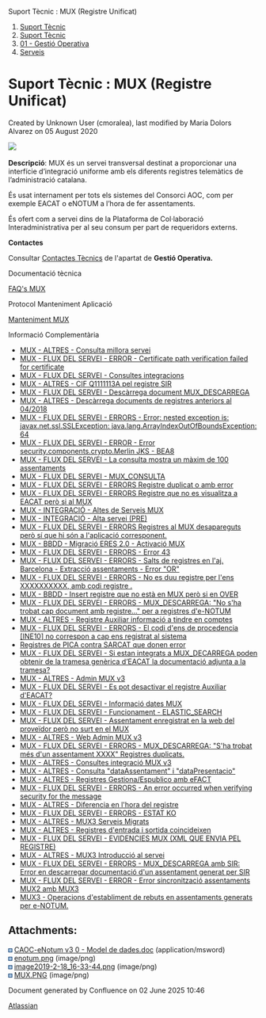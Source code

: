 Suport Tècnic : MUX (Registre Unificat)  

1.  [Suport Tècnic](index.html)
2.  [Suport Tècnic](13893782.html)
3.  [01 - Gestió Operativa](26313391.html)
4.  [Serveis](Serveis_26313394.html)

Suport Tècnic : MUX (Registre Unificat)
=======================================

Created by Unknown User (cmoralea), last modified by Maria Dolors Alvarez on 05 August 2020

![](attachments/26313497/41518388.png)

**Descripció**: MUX és un servei transversal destinat a proporcionar una interfície d’integració uniforme amb els diferents registres telemàtics de l’administració catalana.

És usat internament per tots els sistemes del Consorci AOC, com per exemple EACAT o eNOTUM a l’hora de fer assentaments.

És ofert com a servei dins de la Plataforma de Col·laboració Interadministrativa per al seu consum per part de requeridors externs.

**Contactes**

Consultar [Contactes Tècnics](https://intranet.aoc.cat/pages/viewpage.action?pageId=28704779#tab-Responsables+Servei+T%C3%A8cnic) de l'apartat de **Gestió Operativa.**

Documentació tècnica

[FAQ's MUX](28705591.html)

Protocol Manteniment Aplicació

[Manteniment MUX](Manteniment-MUX_41517175.html)

  

  

  

Informació Complementària

  

*   [MUX - ALTRES - Consulta millora servei](/display/SII/MUX+-+ALTRES+-+Consulta+millora+servei "MUX - ALTRES - Consulta millora servei")
*   [MUX - FLUX DEL SERVEI - ERROR - Certificate path verification failed for certificate](/display/SII/MUX+-+FLUX+DEL+SERVEI+-+ERROR+-+Certificate+path+verification+failed+for+certificate "MUX - FLUX DEL SERVEI - ERROR - Certificate path verification failed for certificate")
*   [MUX - FLUX DEL SERVEI - Consultes integracions](/display/SII/MUX+-+FLUX+DEL+SERVEI+-+Consultes+integracions "MUX - FLUX DEL SERVEI - Consultes integracions")
*   [MUX - ALTRES - CIF Q1111113A pel registre SIR](/display/SII/MUX+-+ALTRES+-+CIF+Q1111113A+pel+registre+SIR "MUX - ALTRES - CIF Q1111113A pel registre SIR")
*   [MUX - FLUX DEL SERVEI - Descàrrega document MUX\_DESCARREGA](/pages/viewpage.action?pageId=26313368 "MUX - FLUX DEL SERVEI - Descàrrega document MUX_DESCARREGA")
*   [MUX - ALTRES - Descàrrega documents de registres anteriors al 04/2018](/pages/viewpage.action?pageId=26318788 "MUX - ALTRES - Descàrrega documents de registres anteriors al 04/2018")
*   [MUX - FLUX DEL SERVEI - ERRORS - Error: nested exception is: javax.net.ssl.SSLException: java.lang.ArrayIndexOutOfBoundsException: 64](/display/SII/MUX+-+FLUX+DEL+SERVEI+-+ERRORS+-+Error%3A+nested+exception+is%3A+javax.net.ssl.SSLException%3A+java.lang.ArrayIndexOutOfBoundsException%3A+64 "MUX - FLUX DEL SERVEI - ERRORS - Error: nested exception is: javax.net.ssl.SSLException: java.lang.ArrayIndexOutOfBoundsException: 64")
*   [MUX - FLUX DEL SERVEI - ERROR - Error security.components.crypto.Merlin JKS - BEA8](/display/SII/MUX+-+FLUX+DEL+SERVEI+-+ERROR+-+Error+security.components.crypto.Merlin++JKS+-+BEA8 "MUX - FLUX DEL SERVEI - ERROR - Error security.components.crypto.Merlin  JKS - BEA8")
*   [MUX - FLUX DEL SERVEI - La consulta mostra un màxim de 100 assentaments](/pages/viewpage.action?pageId=26313648 "MUX - FLUX DEL SERVEI - La consulta mostra un màxim de 100 assentaments")
*   [MUX - FLUX DEL SERVEI - MUX\_CONSULTA](/display/SII/MUX+-+FLUX+DEL+SERVEI+-+MUX_CONSULTA "MUX - FLUX DEL SERVEI - MUX_CONSULTA")
*   [MUX - FLUX DEL SERVEI - ERRORS Registre duplicat o amb error](/display/SII/MUX+-+FLUX+DEL+SERVEI+-+ERRORS+Registre+duplicat+o+amb+error "MUX - FLUX DEL SERVEI - ERRORS Registre duplicat o amb error")
*   [MUX - FLUX DEL SERVEI - ERRORS Registre que no es visualitza a EACAT però si al MUX](/pages/viewpage.action?pageId=26313465 "MUX - FLUX DEL SERVEI - ERRORS Registre que no es visualitza a EACAT però si al MUX")
*   [MUX - INTEGRACIÓ - Altes de Serveis MUX](/pages/viewpage.action?pageId=16777265 "MUX - INTEGRACIÓ - Altes de Serveis MUX")
*   [MUX - INTEGRACIÓ - Alta servei (PRE)](/pages/viewpage.action?pageId=26313555 "MUX - INTEGRACIÓ - Alta servei (PRE)")
*   [MUX - FLUX DEL SERVEI - ERRORS Registres al MUX desapareguts però sí que hi són a l'aplicació corresponent.](/pages/viewpage.action?pageId=26313243 "MUX - FLUX DEL SERVEI - ERRORS Registres al MUX desapareguts però sí que hi són a l'aplicació corresponent.")
*   [MUX - BBDD - Migració ERES 2.0 - Activació MUX](/pages/viewpage.action?pageId=18743309 "MUX - BBDD - Migració ERES 2.0 - Activació MUX")
*   [MUX - FLUX DEL SERVEI - ERRORS - Error 43](/display/SII/MUX+-+FLUX+DEL+SERVEI+-+ERRORS+-+Error+43 "MUX - FLUX DEL SERVEI - ERRORS - Error 43")
*   [MUX - FLUX DEL SERVEI - ERRORS - Salts de registres en l'aj. Barcelona - Extracció assentaments - Error "OR"](/pages/viewpage.action?pageId=30867838 "MUX - FLUX DEL SERVEI - ERRORS - Salts de registres en l'aj. Barcelona - Extracció assentaments - Error \"OR\"")
*   [MUX - FLUX DEL SERVEI - ERRORS - No es duu registre per l'ens XXXXXXXXXX, amb codi registre .](/pages/viewpage.action?pageId=30867885 "MUX - FLUX DEL SERVEI - ERRORS - No es duu registre per l'ens XXXXXXXXXX, amb codi registre .")
*   [MUX - BBDD - Insert registre que no està en MUX però si en OVER](/pages/viewpage.action?pageId=30869527 "MUX - BBDD - Insert registre que no està en MUX però si en OVER")
*   [MUX - FLUX DEL SERVEI - ERRORS - MUX\_DESCARREGA: "No s'ha trobat cap document amb registre..." per a registres d'e-NOTUM](/pages/viewpage.action?pageId=30870033 "MUX - FLUX DEL SERVEI - ERRORS - MUX_DESCARREGA: \"No s'ha trobat cap document amb registre...\" per a registres d'e-NOTUM")
*   [MUX - ALTRES - Registre Auxiliar informació a tindre en comptes](/pages/viewpage.action?pageId=36339966 "MUX - ALTRES - Registre Auxiliar informació a tindre en comptes")
*   [MUX - FLUX DEL SERVEI - ERRORS - El codi d'ens de procedencia \[INE10\] no correspon a cap ens registrat al sistema](/display/SII/MUX+-+FLUX+DEL+SERVEI+-+ERRORS+-+El+codi+d%27ens+de+procedencia+%5BINE10%5D+no+correspon+a+cap+ens+registrat+al+sistema "MUX - FLUX DEL SERVEI - ERRORS - El codi d'ens de procedencia [INE10] no correspon a cap ens registrat al sistema")
*   [Registres de PICA contra SARCAT que donen error](/display/SII/Registres+de+PICA+contra+SARCAT+que+donen+error "Registres de PICA contra SARCAT que donen error")
*   [MUX - FLUX DEL SERVEI - Si estan integrats a MUX\_DECARREGA poden obtenir de la tramesa genèrica d’EACAT la documentació adjunta a la tramesa?](/pages/viewpage.action?pageId=41518314 "MUX - FLUX DEL SERVEI - Si estan integrats a MUX_DECARREGA poden obtenir de la tramesa genèrica d’EACAT la documentació adjunta a la tramesa?")
*   [MUX - ALTRES - Admin MUX v3](/display/SII/MUX+-+ALTRES+-+Admin+MUX+v3 "MUX - ALTRES - Admin MUX v3")
*   [MUX - FLUX DEL SERVEI - Es pot desactivar el registre Auxiliar d'EACAT?](/pages/viewpage.action?pageId=41523971 "MUX - FLUX DEL SERVEI - Es pot desactivar el registre Auxiliar d'EACAT?")
*   [MUX - FLUX DEL SERVEI - Informació dates MUX](/pages/viewpage.action?pageId=64979442 "MUX - FLUX DEL SERVEI - Informació dates MUX")
*   [MUX - FLUX DEL SERVEI - Funcionament - ELASTIC\_SEARCH](/display/SII/MUX+-+FLUX+DEL+SERVEI+-+Funcionament+-+ELASTIC_SEARCH "MUX - FLUX DEL SERVEI - Funcionament - ELASTIC_SEARCH")
*   [MUX - FLUX DEL SERVEI - Assentament enregistrat en la web del proveïdor però no surt en el MUX](/pages/viewpage.action?pageId=64981125 "MUX - FLUX DEL SERVEI - Assentament enregistrat en la web del proveïdor però no surt en el MUX")
*   [MUX - ALTRES - Web Admin MUX v3](/display/SII/MUX+-+ALTRES+-+Web+Admin+MUX+v3 "MUX - ALTRES - Web Admin MUX v3")
*   [MUX - FLUX DEL SERVEI - ERRORS - MUX\_DESCARREGA: "S'ha trobat més d'un assentament XXXX" Registres duplicats.](/pages/viewpage.action?pageId=64981778 "MUX - FLUX DEL SERVEI - ERRORS - MUX_DESCARREGA: \"S'ha trobat més d'un assentament XXXX\" Registres duplicats.")
*   [MUX - ALTRES - Consultes integració MUX v3](/pages/viewpage.action?pageId=77824510 "MUX - ALTRES - Consultes integració MUX v3")
*   [MUX - ALTRES - Consulta "dataAssentament" i "dataPresentacio"](/pages/viewpage.action?pageId=77824526 "MUX - ALTRES - Consulta \"dataAssentament\" i \"dataPresentacio\"")
*   [MUX - ALTRES - Registres Gestiona/Espublico amb eFACT](/pages/viewpage.action?pageId=81854482 "MUX - ALTRES - Registres Gestiona/Espublico amb eFACT")
*   [MUX - FLUX DEL SERVEI - ERRORS - An error occurred when verifying security for the message](/display/SII/MUX+-+FLUX+DEL+SERVEI+-+ERRORS+-+An+error+occurred+when+verifying+security+for+the+message "MUX - FLUX DEL SERVEI - ERRORS - An error occurred when verifying security for the message")
*   [MUX - ALTRES - Diferencia en l'hora del registre](/display/SII/MUX+-+ALTRES+-+Diferencia+en+l%27hora+del+registre "MUX - ALTRES - Diferencia en l'hora del registre")
*   [MUX - FLUX DEL SERVEI - ERRORS - ESTAT KO](/display/SII/MUX+-+FLUX+DEL+SERVEI+-+ERRORS+-+ESTAT+KO "MUX - FLUX DEL SERVEI - ERRORS - ESTAT KO")
*   [MUX - ALTRES - MUX3 Serveis Migrats](/display/SII/MUX+-+ALTRES+-+MUX3+Serveis+Migrats "MUX - ALTRES - MUX3 Serveis Migrats")
*   [MUX - ALTRES - Registres d'entrada i sortida coincideixen](/display/SII/MUX+-+ALTRES+-+Registres+d%27entrada+i+sortida+coincideixen "MUX - ALTRES - Registres d'entrada i sortida coincideixen")
*   [MUX - FLUX DEL SERVEI - EVIDENCIES MUX (XML QUE ENVIA PEL REGISTRE)](/pages/viewpage.action?pageId=81855441 "MUX - FLUX DEL SERVEI - EVIDENCIES MUX (XML QUE ENVIA PEL REGISTRE)")
*   [MUX - ALTRES - MUX3 Introducció al servei](/pages/viewpage.action?pageId=81855475 "MUX - ALTRES - MUX3 Introducció al servei")
*   [MUX - FLUX DEL SERVEI - ERRORS - MUX\_DESCARREGA amb SIR: Error en descarregar documentació d'un assentament generat per SIR](/pages/viewpage.action?pageId=93356304 "MUX - FLUX DEL SERVEI - ERRORS - MUX_DESCARREGA amb SIR: Error en descarregar documentació d'un assentament generat per SIR")
*   [MUX - FLUX DEL SERVEI - ERROR - Error sincronització assentaments MUX2 amb MUX3](/pages/viewpage.action?pageId=100008176 "MUX - FLUX DEL SERVEI - ERROR - Error sincronització assentaments MUX2 amb MUX3")
*   [MUX3 - Operacions d'establiment de rebuts en assentaments generats per e-NOTUM.](/pages/viewpage.action?pageId=124911663 "MUX3 - Operacions d'establiment de rebuts en assentaments generats per e-NOTUM.")

Attachments:
------------

![](images/icons/bullet_blue.gif) [CAOC-eNotum v3 0 - Model de dades.doc](attachments/26313497/26317161.doc) (application/msword)  
![](images/icons/bullet_blue.gif) [enotum.png](attachments/26313497/26317163.png) (image/png)  
![](images/icons/bullet_blue.gif) [image2019-2-18\_16-33-44.png](attachments/26313497/26317152.png) (image/png)  
![](images/icons/bullet_blue.gif) [MUX.PNG](attachments/26313497/41518388.png) (image/png)  

Document generated by Confluence on 02 June 2025 10:46

[Atlassian](http://www.atlassian.com/)